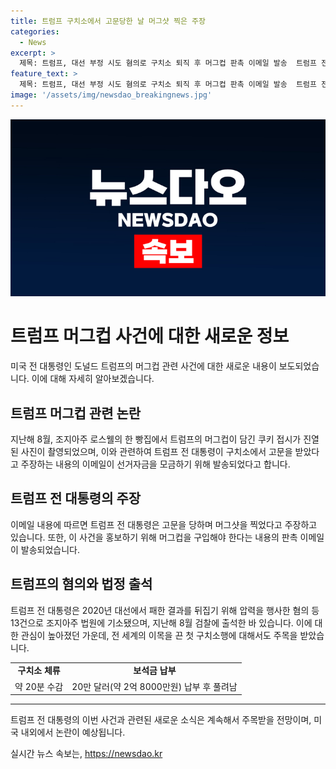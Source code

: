 ```yaml
---
title: 트럼프 구치소에서 고문당한 날 머그샷 찍은 주장
categories:
  - News
excerpt: >
  제목: 트럼프, 대선 부정 시도 혐의로 구치소 퇴직 후 머그컵 판촉 이메일 발송  트럼프 전 대통령이 대선 부정 시도 혐의로 기소된 사건에서, 그가 구치소에서 머그컵을 이용해 판촉 이메일을 발송했다는 주장이 나왔다. 트럼프는 머그컵에 새긴 자신의 머그샷을 이용해 선거자금 모금을 위한 이메일을 보냈으며, 이런 행동으로 논란을 불러일으키고 있다. 혐의에 대한 재판은 지속 중이며, 트럼프의 이러한 행동에 대한 관심이 뜨거운 가운데, 대중의 시선이 그에게 쏠리고 있다.
feature_text: >
  제목: 트럼프, 대선 부정 시도 혐의로 구치소 퇴직 후 머그컵 판촉 이메일 발송  트럼프 전 대통령이 대선 부정 시도 혐의로 기소된 사건에서, 그가 구치소에서 머그컵을 이용해 판촉 이메일을 발송했다는 주장이 나왔다. 트럼프는 머그컵에 새긴 자신의 머그샷을 이용해 선거자금 모금을 위한 이메일을 보냈으며, 이런 행동으로 논란을 불러일으키고 있다. 혐의에 대한 재판은 지속 중이며, 트럼프의 이러한 행동에 대한 관심이 뜨거운 가운데, 대중의 시선이 그에게 쏠리고 있다.
image: '/assets/img/newsdao_breakingnews.jpg'
---
```


<p><img src="/assets/img/newsdao_breakingnews.jpg" alt="implanttips 속보" /></p>

<h1 data-ke-size="size26"><b>트럼프 머그컵 사건에 대한 새로운 정보</b></h1>

<p data-ke-size="size16">미국 전 대통령인 도널드 트럼프의 머그컵 관련 사건에 대한 새로운 내용이 보도되었습니다. 이에 대해 자세히 알아보겠습니다.</p>

<h2 data-ke-size="size24"><b>트럼프 머그컵 관련 논란</b></h2>

<p data-ke-size="size16">지난해 8월, 조지아주 로스웰의 한 빵집에서 트럼프의 머그컵이 담긴 쿠키 접시가 진열된 사진이 촬영되었으며, 이와 관련하여 트럼프 전 대통령이 구치소에서 고문을 받았다고 주장하는 내용의 이메일이 선거자금을 모금하기 위해 발송되었다고 합니다.</p>

<h2 data-ke-size="size24"><b>트럼프 전 대통령의 주장</b></h2>

<p data-ke-size="size16">이메일 내용에 따르면 트럼프 전 대통령은 고문을 당하며 머그샷을 찍었다고 주장하고 있습니다. 또한, 이 사건을 홍보하기 위해 머그컵을 구입해야 한다는 내용의 판촉 이메일이 발송되었습니다.</p>

<h2 data-ke-size="size24"><b>트럼프의 혐의와 법정 출석</b></h2>

<p data-ke-size="size16">트럼프 전 대통령은 2020년 대선에서 패한 결과를 뒤집기 위해 압력을 행사한 혐의 등 13건으로 조지아주 법원에 기소됐으며, 지난해 8월 검찰에 출석한 바 있습니다. 이에 대한 관심이 높아졌던 가운데, 전 세계의 이목을 끈 첫 구치소행에 대해서도 주목을 받았습니다.</p>

<table>
    <tr>
        <td style="text-align: center; height: 17px;"><b>구치소 체류</b></td>
        <td style="text-align: center; height: 17px;"><b>보석금 납부</b></td>
    </tr>
    <tr>
        <td>약 20분 수감</td>
        <td>20만 달러(약 2억 8000만원) 납부 후 풀려남</td>
    </tr>
</table>

<hr>

<p data-ke-size="size16">트럼프 전 대통령의 이번 사건과 관련된 새로운 소식은 계속해서 주목받을 전망이며, 미국 내외에서 논란이 예상됩니다.</p>
실시간 뉴스 속보는, <a href="https://newsdao.kr" rel="dofollow">https://newsdao.kr</a>


